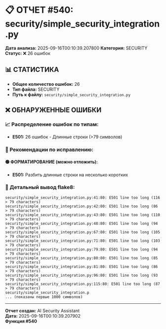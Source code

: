 # 📋 ОТЧЕТ #540: security/simple_security_integration.py

**Дата анализа:** 2025-09-16T00:10:39.207800
**Категория:** SECURITY
**Статус:** ❌ 26 ошибок

## 📊 СТАТИСТИКА

- **Общее количество ошибок:** 26
- **Тип файла:** SECURITY
- **Путь к файлу:** `security/simple_security_integration.py`

## ❌ ОБНАРУЖЕННЫЕ ОШИБКИ

### 📈 Распределение ошибок по типам:

- **E501:** 26 ошибок - Длинные строки (>79 символов)

### 🎯 Рекомендации по исправлению:

#### 🟢 ФОРМАТИРОВАНИЕ (можно отложить):
- **E501:** Разбить длинные строки на несколько коротких

### 📝 Детальный вывод flake8:

```
security/simple_security_integration.py:41:80: E501 line too long (116 > 79 characters)
security/simple_security_integration.py:42:80: E501 line too long (86 > 79 characters)
security/simple_security_integration.py:43:80: E501 line too long (110 > 79 characters)
security/simple_security_integration.py:48:80: E501 line too long (94 > 79 characters)
security/simple_security_integration.py:67:80: E501 line too long (105 > 79 characters)
security/simple_security_integration.py:71:80: E501 line too long (103 > 79 characters)
security/simple_security_integration.py:79:80: E501 line too long (94 > 79 characters)
security/simple_security_integration.py:80:80: E501 line too long (85 > 79 characters)
security/simple_security_integration.py:81:80: E501 line too long (86 > 79 characters)
security/simple_security_integration.py:96:80: E501 line too long (93 > 79 characters)
security/simple_security_integration.py:115:80: E501 line too long (87 > 79 characters)
security/simple_security_integration.p
... (показаны первые 1000 символов)
```

---
**Отчет создан:** AI Security Assistant  
**Дата:** 2025-09-16T00:10:39.207902  
**Функция #540**
